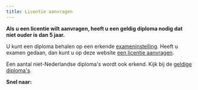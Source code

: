 ```yaml
---
title: Licentie aanvragen
---
```

**Als u een licentie wilt aanvragen, heeft u een geldig diploma nodig dat niet ouder is dan 5 jaar.**

U kunt een diploma behalen op een erkende [exameninstelling](/wat-wij-doen/exameninstellingen/welke-exameninstellingen-zijn-er). Heeft u examen gedaan, dan kunt u op deze website [een licentie aanvragen](https://www.erkenningen.nl/Default.aspx?tabid=153).

Een aantal niet-Nederlandse diploma's wordt ook erkend. Kijk bij de [geldige diploma's](/licenties/licentie-aanvragen/ik-heb-al-een-diploma).

**Snel naar:**

<link-container>
<link-button link='{"name": "Geldige diploma%27s","url": "/licenties/licentie-aanvragen/ik-heb-al-een-diploma"}'></link-button>
</link-container>
